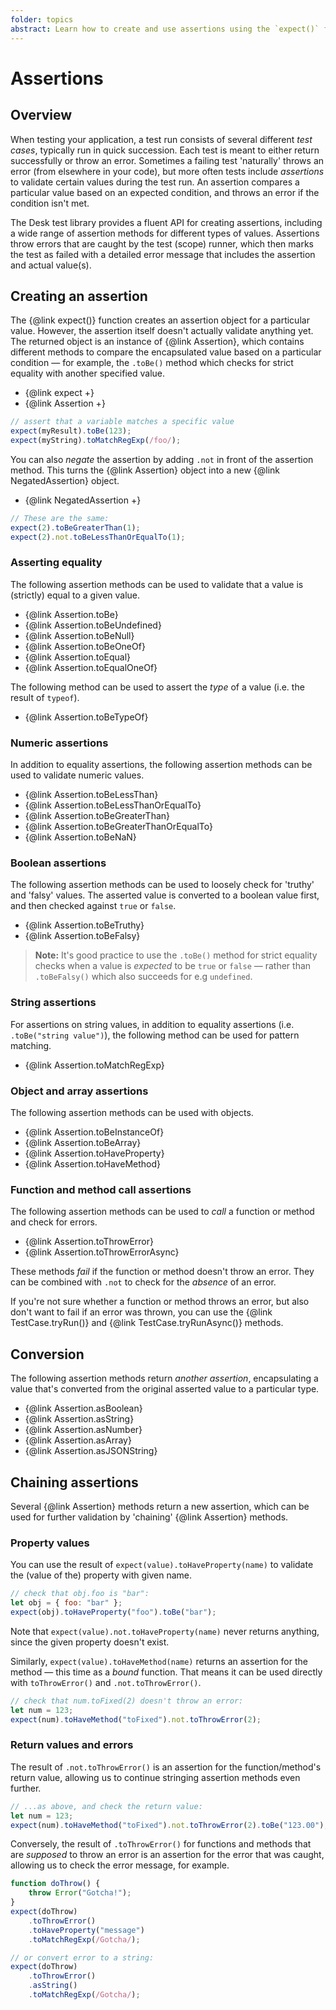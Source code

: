 ```yaml
---
folder: topics
abstract: Learn how to create and use assertions using the `expect()` function.
---
```


# Assertions

## Overview <!--{#overview}-->

When testing your application, a test run consists of several different _test cases_, typically run in quick succession. Each test is meant to either return successfully or throw an error. Sometimes a failing test 'naturally' throws an error (from elsewhere in your code), but more often tests include _assertions_ to validate certain values during the test run. An assertion compares a particular value based on an expected condition, and throws an error if the condition isn't met.

The Desk test library provides a fluent API for creating assertions, including a wide range of assertion methods for different types of values. Assertions throw errors that are caught by the test (scope) runner, which then marks the test as failed with a detailed error message that includes the assertion and actual value(s).

## Creating an assertion <!--{#expect}-->

The {@link expect()} function creates an assertion object for a particular value. However, the assertion itself doesn't actually validate anything yet. The returned object is an instance of {@link Assertion}, which contains different methods to compare the encapsulated value based on a particular condition — for example, the `.toBe()` method which checks for strict equality with another specified value.

- {@link expect +}
- {@link Assertion +}

```js
// assert that a variable matches a specific value
expect(myResult).toBe(123);
expect(myString).toMatchRegExp(/foo/);
```

You can also _negate_ the assertion by adding `.not` in front of the assertion method. This turns the {@link Assertion} object into a new {@link NegatedAssertion} object.

- {@link NegatedAssertion +}

```js
// These are the same:
expect(2).toBeGreaterThan(1);
expect(2).not.toBeLessThanOrEqualTo(1);
```

### Asserting equality

The following assertion methods can be used to validate that a value is (strictly) equal to a given value.

- {@link Assertion.toBe}
- {@link Assertion.toBeUndefined}
- {@link Assertion.toBeNull}
- {@link Assertion.toBeOneOf}
- {@link Assertion.toEqual}
- {@link Assertion.toEqualOneOf}

The following method can be used to assert the _type_ of a value (i.e. the result of `typeof`).

- {@link Assertion.toBeTypeOf}

### Numeric assertions

In addition to equality assertions, the following assertion methods can be used to validate numeric values.

- {@link Assertion.toBeLessThan}
- {@link Assertion.toBeLessThanOrEqualTo}
- {@link Assertion.toBeGreaterThan}
- {@link Assertion.toBeGreaterThanOrEqualTo}
- {@link Assertion.toBeNaN}

### Boolean assertions

The following assertion methods can be used to loosely check for 'truthy' and 'falsy' values. The asserted value is converted to a boolean value first, and then checked against `true` or `false`.

- {@link Assertion.toBeTruthy}
- {@link Assertion.toBeFalsy}

> **Note:** It's good practice to use the `.toBe()` method for strict equality checks when a value is _expected_ to be `true` or `false` — rather than `.toBeFalsy()` which also succeeds for e.g `undefined`.

### String assertions

For assertions on string values, in addition to equality assertions (i.e. `.toBe("string value")`), the following method can be used for pattern matching.

- {@link Assertion.toMatchRegExp}

### Object and array assertions

The following assertion methods can be used with objects.

- {@link Assertion.toBeInstanceOf}
- {@link Assertion.toBeArray}
- {@link Assertion.toHaveProperty}
- {@link Assertion.toHaveMethod}

### Function and method call assertions

The following assertion methods can be used to _call_ a function or method and check for errors.

- {@link Assertion.toThrowError}
- {@link Assertion.toThrowErrorAsync}

These methods _fail_ if the function or method doesn't throw an error. They can be combined with `.not` to check for the _absence_ of an error.

If you're not sure whether a function or method throws an error, but also don't want to fail if an error was thrown, you can use the {@link TestCase.tryRun()} and {@link TestCase.tryRunAsync()} methods.

## Conversion <!--{#conversion}-->

The following assertion methods return _another assertion_, encapsulating a value that's converted from the original asserted value to a particular type.

- {@link Assertion.asBoolean}
- {@link Assertion.asString}
- {@link Assertion.asNumber}
- {@link Assertion.asArray}
- {@link Assertion.asJSONString}

## Chaining assertions <!--{#chaining}-->

Several {@link Assertion} methods return a new assertion, which can be used for further validation by 'chaining' {@link Assertion} methods.

### Property values

You can use the result of `expect(value).toHaveProperty(name)` to validate the (value of the) property with given name.

```js
// check that obj.foo is "bar":
let obj = { foo: "bar" };
expect(obj).toHaveProperty("foo").toBe("bar");
```

Note that `expect(value).not.toHaveProperty(name)` never returns anything, since the given property doesn't exist.

Similarly, `expect(value).toHaveMethod(name)` returns an assertion for the method — this time as a _bound_ function. That means it can be used directly with `toThrowError()` and `.not.toThrowError()`.

```js
// check that num.toFixed(2) doesn't throw an error:
let num = 123;
expect(num).toHaveMethod("toFixed").not.toThrowError(2);
```

### Return values and errors

The result of `.not.toThrowError()` is an assertion for the function/method's return value, allowing us to continue stringing assertion methods even further.

```js
// ...as above, and check the return value:
let num = 123;
expect(num).toHaveMethod("toFixed").not.toThrowError(2).toBe("123.00");
```

Conversely, the result of `.toThrowError()` for functions and methods that are _supposed_ to throw an error is an assertion for the error that was caught, allowing us to check the error message, for example.

```js
function doThrow() {
	throw Error("Gotcha!");
}
expect(doThrow)
	.toThrowError()
	.toHaveProperty("message")
	.toMatchRegExp(/Gotcha/);

// or convert error to a string:
expect(doThrow)
	.toThrowError()
	.asString()
	.toMatchRegExp(/Gotcha/);
```
